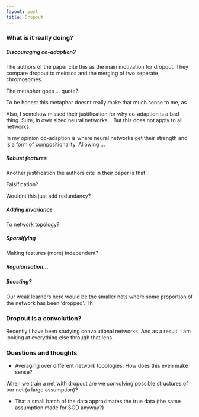 ```yaml
---
layout: post
title: Dropout
---
```


### What is it really doing?

##### Discouraging co-adaption?

The authors of the paper cite this as the main motivation for dropout. They compare dropout to meiosos and the merging of two seperate chromosomes.


The metaphor goes ... quote?

To be honest this metaphor doesnt really make that much sense to me, as

Also, I somehow missed their justification for why co-adaption is a bad thing. Sure, in over sized neural networks .. But this does not apply to all networks.

In my opinion co-adaption is where neural networks get their strength and is a form of compositionality. Allowing ...

##### Robust features

Another justification the authors cite in their paper is that 

Falsification?

Wouldnt this just add redundancy?


##### Adding invariance

To network topology?

##### Sparsifying 

Making features (more) independent?


##### Regularisation…

##### Boosting?

Our weak learners here would be the smaller nets where some proportion of the network has been ‘dropped’. Th

### Dropout is a convolution?

Recently I have been studying convolutional networks. And as a result, I am looking at everything else through that lens.



### Questions and thoughts
* Averaging over different network topologies. How does this even make sense?


When we train a net with dropout are we convolving possible structures of our net (a large assumption)?

* That a small batch of the data approximates the true data (the same assumption made for SGD anyway?)



